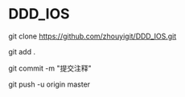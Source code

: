 # DDD_IOS
git clone https://github.com/zhouyigit/DDD_IOS.git

git add .

git commit -m "提交注释"

git push -u origin master
